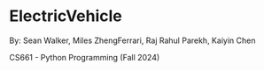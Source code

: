 # ElectricVehicle

By: 
Sean Walker, Miles ZhengFerrari, Raj Rahul Parekh, Kaiyin Chen

CS661 - Python Programming (Fall 2024)
